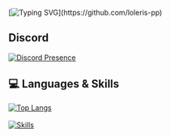 [![Typing SVG](https://readme-typing-svg.herokuapp.com?duration=7000&lines=loleris+likes+pp.)](https://github.com/loleris-pp)

## Discord
[![Discord Presence](https://lanyard.cnrad.dev/api/1031664203792138300?theme=dark)](https://discord.com/users/1031664203792138300)
## 💻 Languages & Skills
[![Top Langs](https://github-readme-stats.vercel.app/api/top-langs/?username=AwayFromKane&layout=compact)](https://github.com/loleris-pp)
<br>
<br>
[![Skills](https://skillicons.dev/icons?i=html,css,js,ts,react,nodejs,mysql,git,jquery,vscode&theme=dark)](https://github.com/loleris-pp)
